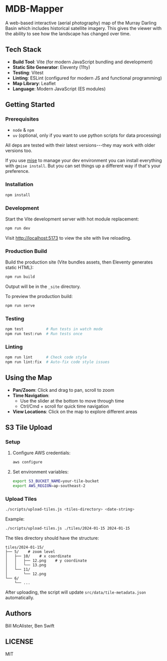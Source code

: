 # MDB-Mapper

A web-based interactive (aerial photography) map of the Murray Darling Basin
which includes historical satellite imagery. This gives the viewer with the
ability to see how the landscape has changed over time.

## Tech Stack

- **Build Tool**: Vite (for modern JavaScript bundling and development)
- **Static Site Generator**: Eleventy (11ty)
- **Testing**: Vitest
- **Linting**: ESLint (configured for modern JS and functional programming)
- **Map Library**: Leaflet
- **Language**: Modern JavaScript (ES modules)

## Getting Started

### Prerequisites

- `node` & `npm`
- `uv` (optional, only if you want to use python scripts for data processing)

All deps are tested with their latest versions---they may work with older
versions too.

If you use [mise](https://mise.jdx.dev/installing-mise.html) to manage your dev
environment you can install everything with g`mise install`. But you can set
things up a different way if that's your preference.

### Installation

```bash
npm install
```

### Development

Start the Vite development server with hot module replacement:

```bash
npm run dev
```

Visit <http://localhost:5173> to view the site with live reloading.

### Production Build

Build the production site (Vite bundles assets, then Eleventy generates static
HTML):

```bash
npm run build
```

Output will be in the `_site` directory.

To preview the production build:

```bash
npm run serve
```

### Testing

```bash
npm test          # Run tests in watch mode
npm run test:run  # Run tests once
```

### Linting

```bash
npm run lint      # Check code style
npm run lint:fix  # Auto-fix code style issues
```

## Using the Map

- **Pan/Zoom**: Click and drag to pan, scroll to zoom
- **Time Navigation**:
  - Use the slider at the bottom to move through time
  - Ctrl/Cmd + scroll for quick time navigation
- **View Locations**: Click on the map to explore different areas

## S3 Tile Upload

### Setup

1. Configure AWS credentials:
   ```bash
   aws configure
   ```
2. Set environment variables:
   ```bash
   export S3_BUCKET_NAME=your-tile-bucket
   export AWS_REGION=ap-southeast-2
   ```

### Upload Tiles

```bash
./scripts/upload-tiles.js <tiles-directory> <date-string>
```

Example:

```bash
./scripts/upload-tiles.js ./tiles/2024-01-15 2024-01-15
```

The tiles directory should have the structure:

```
tiles/2024-01-15/
├── 5/    # zoom level
│   ├── 10/    # x coordinate
│   │   ├── 12.png    # y coordinate
│   │   └── 13.png
│   └── 11/
│       └── 12.png
└── 6/
    └── ...
```

After uploading, the script will update `src/data/tile-metadata.json`
automatically.

## Authors

Bill McAlister, Ben Swift

## LICENSE

MIT
